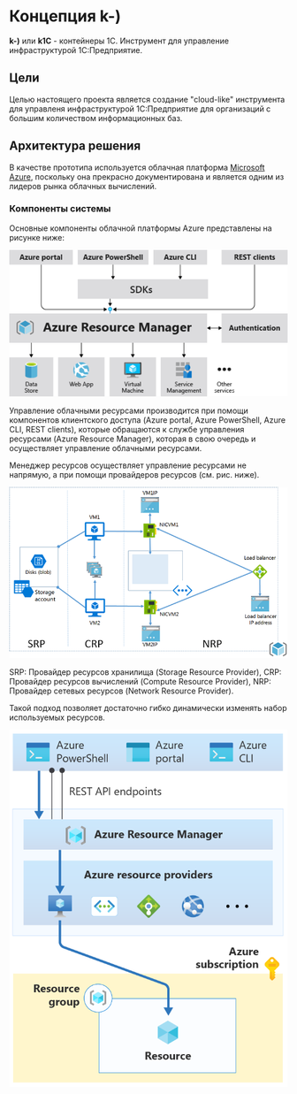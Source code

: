 # Концепция k-)
__k-)__ или __k1C__ - контейнеры 1С. Инструмент для управление инфраструктурой 1С:Предприятие.

## Цели
Целью настоящего проекта является создание "cloud-like" инструмента для управленя инфраструктурой 1С:Предприятие для организаций с большим количеством информационных баз.

## Архитектура решения
В качестве прототипа используется облачная платформа [Microsoft Azure](https://azure.microsoft.com/), поскольку она прекрасно документирована и является одним из лидеров рынка облачных вычислений.  

### Компоненты системы
Основные компоненты облачной платформы Azure представлены на рисунке ниже:  

![](consistent-management-layer.png)  

Управление облачными ресурсами производится при помощи компонентов клиентского доступа (Azure portal, Azure PowerShell, Azure CLI, REST clients), которые  обращаются к службе управления ресурсами (Azure Resource Manager), которая в свою очередь и осуществляет управление облачными ресурсами.

Менеджер ресурсов осуществляет управление ресурсами не напрямую, а при помощи провайдеров ресурсов (см. рис. ниже).

![](arm_arch3.png)

SRP: Провайдер ресурсов хранилища (Storage Resource Provider), CRP: Провайдер ресурсов вычислений (Compute Resource Provider), NRP: Провайдер сетевых ресурсов (Network Resource Provider).

Такой подход позволяет достаточно гибко динамически изменять набор используемых ресурсов.

![](governance-1-15.png)
